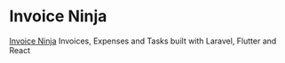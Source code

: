 # Invoice Ninja

[Invoice Ninja](https://invoiceninja.github.io)
Invoices, Expenses and Tasks built with Laravel, Flutter and React
